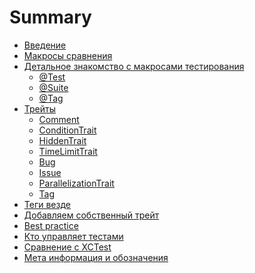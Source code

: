 # Summary

- [Введение](welcome.md)  <!-- ✅ -->
- [Макросы сравнения](basic_macro.md) <!-- ✅ -->
- [Детальное знакомство с макросами тестирования](Macros/intro.md)
    - [@Test](Macros/macro_test.md)
    - [@Suite](Macros/macro_suite.md)
    - [@Tag](Macros/macro_tag.md)
- [Трейты](protocol_Trait.md)
    - [Comment]()
    - [ConditionTrait]()
    - [HiddenTrait]()
    - [TimeLimitTrait](./Traits/TimeLimitTrait.md)
    - [Bug]()
    - [Issue](./Traits/IssueTrait.md)
    - [ParallelizationTrait]()
    - [Tag]()
- [Теги везде](tags.md)
- [Добавляем собственный трейт]()
- [Best practice](best_practice_short.md)
- [Кто управляет тестами](runner.md)
- [Сравнение с XCTest](compare_xctest_and_modern_aproach.md)
- [Мета информация и обозначения](xcode_meta.md)
<!-- - [Вывод]() -->

